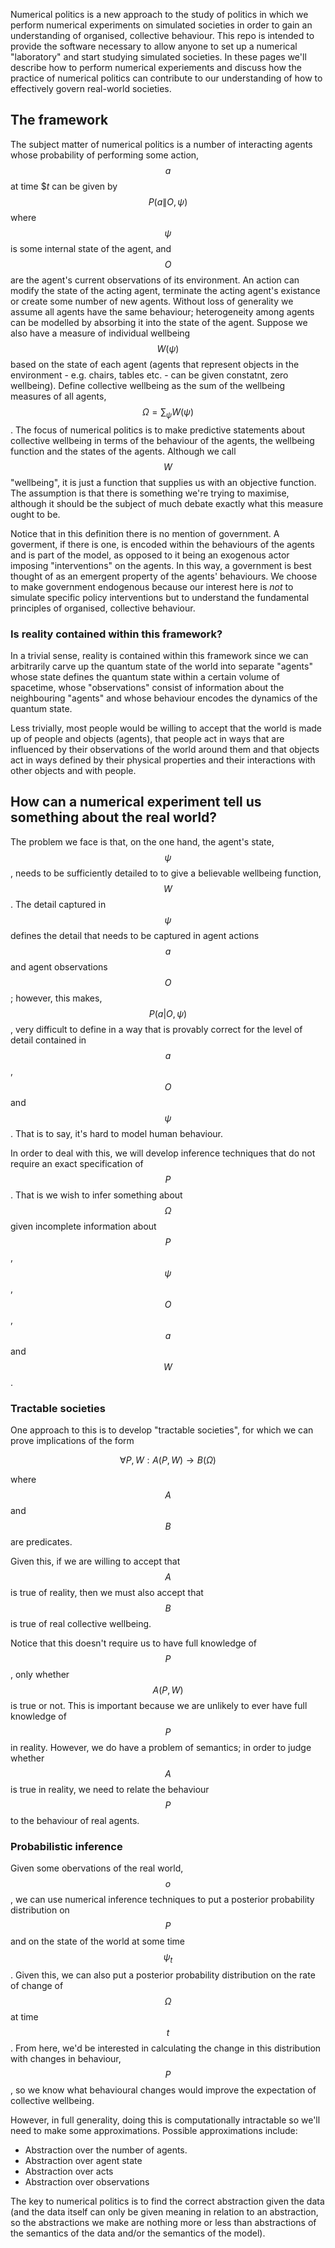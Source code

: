 Numerical politics is a new approach to the study of politics in which we perform numerical experiments on simulated societies in order to gain an understanding of organised, collective behaviour. This repo is intended to provide the software necessary to allow anyone to set up a numerical "laboratory" and start studying simulated societies. In these pages we'll describe how to perform numerical experiements and discuss how the practice of numerical politics can contribute to our understanding of how to effectively govern real-world societies.

## The framework

The subject matter of numerical politics is a number of interacting agents whose probability of performing some action, $$a$$ at time $$t$ can be given by $$P(a\|O,\psi)$$ where $$\psi$$ is some internal state of the agent, and $$O$$ are the agent's current observations of its environment. An action can modify the state of the acting agent, terminate the acting agent's existance or create some number of new agents. Without loss of generality we assume all agents have the same behaviour; heterogeneity among agents can be modelled by absorbing it into the state of the agent. Suppose we also have a measure of individual wellbeing $$W(\psi)$$ based on the state of each agent (agents that represent objects in the environment - e.g. chairs, tables etc. - can be given constatnt, zero wellbeing). Define collective wellbeing as the sum of the wellbeing measures of all agents, $$\Omega = \sum_\psi W(\psi)$$. The focus of numerical politics is to make predictive statements about collective wellbeing in terms of the behaviour of the agents, the wellbeing function and the states of the agents. Although we call $$W$$ "wellbeing", it is just a function that supplies us with an objective function. The assumption is that there is something we're trying to maximise, although it should be the subject of much debate exactly what this measure ought to be.

Notice that in this definition there is no mention of government. A goverment, if there is one, is encoded within the behaviours of the agents and is part of the model, as opposed to it being an exogenous actor imposing "interventions" on the agents. In this way, a government is best thought of as an emergent property of the agents' behaviours. We choose to make government endogenous because our interest here is *not* to simulate specific policy interventions but to understand the fundamental principles of organised, collective behaviour.

### Is reality contained within this framework?

In a trivial sense, reality is contained within this framework since we can arbitrarily carve up the quantum state of the world into separate "agents" whose state defines the quantum state within a certain volume of spacetime, whose "observations" consist of information about the neighbouring "agents" and whose behaviour encodes the dynamics of the quantum state.

Less trivially, most people would be willing to accept that the world is made up of people and objects (agents), that people act in ways that are influenced by their observations of the world around them and that objects act in ways defined by their physical properties and their interactions with other objects and with people.

## How can a numerical experiment tell us something about the real world?

The problem we face is that, on the one hand, the agent's state, $$\psi$$, needs to be sufficiently detailed to to give a believable wellbeing function, $$W$$. The detail captured in $$\psi$$ defines the detail that needs to be captured in agent actions $$a$$ and agent observations $$O$$; however, this makes, $$P(a|O,\psi)$$, very difficult to define in a way that is provably correct for the level of detail contained in $$a$$, $$O$$ and $$\psi$$. That is to say, it's hard to model human behaviour.

In order to deal with this, we will develop inference techniques that do not require an exact specification of $$P$$. That is we wish to infer something about $$\Omega$$ given incomplete information about $$P$$, $$\psi$$, $$O$$, $$a$$ and $$W$$.

### Tractable societies

One approach to this is to develop "tractable societies", for which we can prove implications of the form

$$
\forall P,W: A(P,W) \rightarrow B(\Omega)
$$

where $$A$$ and $$B$$ are predicates.

Given this, if we are willing to accept that $$A$$ is true of reality, then we must also accept that $$B$$ is true of real collective wellbeing.

Notice that this doesn't require us to have full knowledge of $$P$$, only whether $$A(P,W)$$ is true or not. This is important because we are unlikely to ever have full knowledge of $$P$$ in reality. However, we do have a problem of semantics; in order to judge whether $$A$$ is true in reality, we need to relate the behaviour $$P$$ to the behaviour of real agents.



### Probabilistic inference

Given some obervations of the real world, $$o$$, we can use numerical inference techniques to put a posterior probability distribution on $$P$$ and on the state of the world at some time $$\psi_t$$. Given this, we can also put a posterior probability distribution on the rate of change of $$\Omega$$ at time $$t$$. From here, we'd be interested in calculating the change in this distribution with changes in behaviour, $$P$$, so we know what behavioural changes would improve the expectation of collective wellbeing.

However, in full generality, doing this is computationally intractable so we'll need to make some approximations. Possible approximations include:

* Abstraction over the number of agents.
* Abstraction over agent state
* Abstraction over acts
* Abstraction over observations

The key to numerical politics is to find the correct abstraction given the data (and the data itself can only be given meaning in relation to an abstraction, so the abstractions we make are nothing more or less than abstractions of the semantics of the data and/or the semantics of the model).
